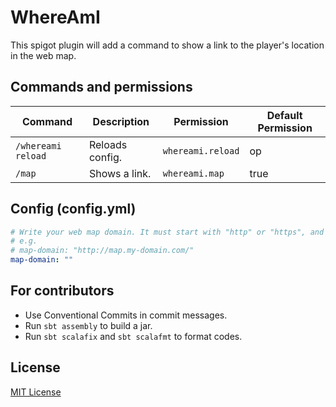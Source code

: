 # WhereAmI

This spigot plugin will add a command to show a link to the player's location in the web map.

## Commands and permissions

| Command            | Description     | Permission        | Default Permission |
|--------------------|-----------------|-------------------|--------------------|
| `/whereami reload` | Reloads config. | `whereami.reload` | op                 |
| `/map`             | Shows a link.   | `whereami.map`    | true               |           

## Config (config.yml)

```yaml
# Write your web map domain. It must start with "http" or "https", and end with slash.
# e.g.
# map-domain: "http://map.my-domain.com/"
map-domain: ""
```

## For contributors

* Use Conventional Commits in commit messages.
* Run `sbt assembly` to build a jar.
* Run `sbt scalafix` and `sbt scalafmt` to format codes.
 
## License

[MIT License](./LICENSE)

